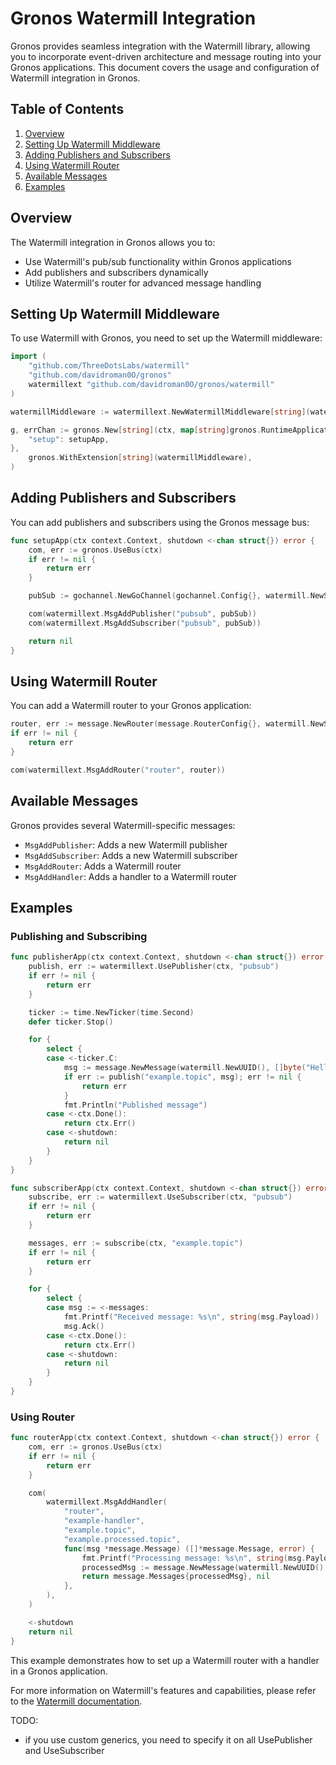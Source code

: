 # Gronos Watermill Integration

Gronos provides seamless integration with the Watermill library, allowing you to incorporate event-driven architecture and message routing into your Gronos applications. This document covers the usage and configuration of Watermill integration in Gronos.

## Table of Contents

1. [Overview](#overview)
2. [Setting Up Watermill Middleware](#setting-up-watermill-middleware)
3. [Adding Publishers and Subscribers](#adding-publishers-and-subscribers)
4. [Using Watermill Router](#using-watermill-router)
5. [Available Messages](#available-messages)
6. [Examples](#examples)

## Overview

The Watermill integration in Gronos allows you to:

- Use Watermill's pub/sub functionality within Gronos applications
- Add publishers and subscribers dynamically
- Utilize Watermill's router for advanced message handling

## Setting Up Watermill Middleware

To use Watermill with Gronos, you need to set up the Watermill middleware:

```go
import (
    "github.com/ThreeDotsLabs/watermill"
    "github.com/davidroman0O/gronos"
    watermillext "github.com/davidroman0O/gronos/watermill"
)

watermillMiddleware := watermillext.NewWatermillMiddleware[string](watermill.NewStdLogger(true, true))

g, errChan := gronos.New[string](ctx, map[string]gronos.RuntimeApplication{
    "setup": setupApp,
},
    gronos.WithExtension[string](watermillMiddleware),
)
```

## Adding Publishers and Subscribers

You can add publishers and subscribers using the Gronos message bus:

```go
func setupApp(ctx context.Context, shutdown <-chan struct{}) error {
    com, err := gronos.UseBus(ctx)
    if err != nil {
        return err
    }

    pubSub := gochannel.NewGoChannel(gochannel.Config{}, watermill.NewStdLogger(false, false))

    com(watermillext.MsgAddPublisher("pubsub", pubSub))
    com(watermillext.MsgAddSubscriber("pubsub", pubSub))

    return nil
}
```

## Using Watermill Router

You can add a Watermill router to your Gronos application:

```go
router, err := message.NewRouter(message.RouterConfig{}, watermill.NewStdLogger(false, false))
if err != nil {
    return err
}

com(watermillext.MsgAddRouter("router", router))
```

## Available Messages

Gronos provides several Watermill-specific messages:

- `MsgAddPublisher`: Adds a new Watermill publisher
- `MsgAddSubscriber`: Adds a new Watermill subscriber
- `MsgAddRouter`: Adds a Watermill router
- `MsgAddHandler`: Adds a handler to a Watermill router

## Examples

### Publishing and Subscribing

```go
func publisherApp(ctx context.Context, shutdown <-chan struct{}) error {
    publish, err := watermillext.UsePublisher(ctx, "pubsub")
    if err != nil {
        return err
    }

    ticker := time.NewTicker(time.Second)
    defer ticker.Stop()

    for {
        select {
        case <-ticker.C:
            msg := message.NewMessage(watermill.NewUUID(), []byte("Hello, Watermill!"))
            if err := publish("example.topic", msg); err != nil {
                return err
            }
            fmt.Println("Published message")
        case <-ctx.Done():
            return ctx.Err()
        case <-shutdown:
            return nil
        }
    }
}

func subscriberApp(ctx context.Context, shutdown <-chan struct{}) error {
    subscribe, err := watermillext.UseSubscriber(ctx, "pubsub")
    if err != nil {
        return err
    }

    messages, err := subscribe(ctx, "example.topic")
    if err != nil {
        return err
    }

    for {
        select {
        case msg := <-messages:
            fmt.Printf("Received message: %s\n", string(msg.Payload))
            msg.Ack()
        case <-ctx.Done():
            return ctx.Err()
        case <-shutdown:
            return nil
        }
    }
}
```

### Using Router

```go
func routerApp(ctx context.Context, shutdown <-chan struct{}) error {
    com, err := gronos.UseBus(ctx)
    if err != nil {
        return err
    }

    com(
        watermillext.MsgAddHandler(
            "router",
            "example-handler",
            "example.topic",
            "example.processed.topic",
            func(msg *message.Message) ([]*message.Message, error) {
                fmt.Printf("Processing message: %s\n", string(msg.Payload))
                processedMsg := message.NewMessage(watermill.NewUUID(), []byte("Processed: "+string(msg.Payload)))
                return message.Messages{processedMsg}, nil
            },
        ),
    )

    <-shutdown
    return nil
}
```

This example demonstrates how to set up a Watermill router with a handler in a Gronos application.

For more information on Watermill's features and capabilities, please refer to the [Watermill documentation](https://watermill.io/docs/).

TODO: 
- if you use custom generics, you need to specify it on all UsePublisher and UseSubscriber